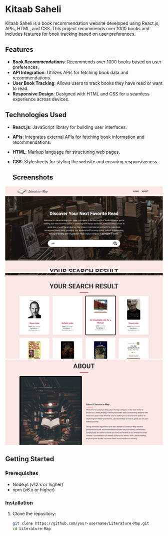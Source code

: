 # Kitaab Saheli

Kitaab Saheli  is a book recommendation website developed using React.js, APIs, HTML, and CSS. This project recommends over 1000 books and includes features for book tracking based on user preferences.

## Features

- **Book Recommendations**: Recommends over 1000 books based on user preferences.
- **API Integration**: Utilizes APIs for fetching book data and recommendations.
- **User Book Tracking**: Allows users to track books they have read or want to read.
- **Responsive Design**: Designed with HTML and CSS for a seamless experience across devices.

## Technologies Used

- **React.js**: JavaScript library for building user interfaces.
- **APIs**: Integrates external APIs for fetching book information and recommendations.
- **HTML**: Markup language for structuring web pages.
- **CSS**: Stylesheets for styling the website and ensuring responsiveness.

  ## Screenshots

![Screenshot 1](/1.png)
![Screenshot 2](/2.png)
![Screenshot 3](/3.png)

## Getting Started

### Prerequisites

- Node.js (v12.x or higher)
- npm (v6.x or higher)

### Installation

1. Clone the repository:
   ```bash
   git clone https://github.com/your-username/Literature-Map.git
   cd Literature-Map
